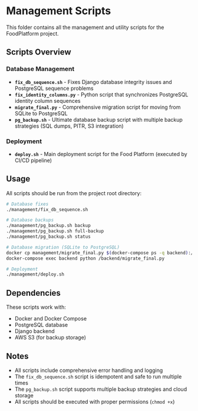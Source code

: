 # Management Scripts

This folder contains all the management and utility scripts for the FoodPlatform project.

## Scripts Overview

### Database Management

- **`fix_db_sequence.sh`** - Fixes Django database integrity issues and PostgreSQL sequence problems
- **`fix_identity_columns.py`** - Python script that synchronizes PostgreSQL identity column sequences
- **`migrate_final.py`** - Comprehensive migration script for moving from SQLite to PostgreSQL
- **`pg_backup.sh`** - Ultimate database backup script with multiple backup strategies (SQL dumps, PITR, S3 integration)

### Deployment

- **`deploy.sh`** - Main deployment script for the Food Platform (executed by CI/CD pipeline)

## Usage

All scripts should be run from the project root directory:

```bash
# Database fixes
./management/fix_db_sequence.sh

# Database backups
./management/pg_backup.sh backup
./management/pg_backup.sh full-backup
./management/pg_backup.sh status

# Database migration (SQLite to PostgreSQL)
docker cp management/migrate_final.py $(docker-compose ps -q backend):/backend/
docker-compose exec backend python /backend/migrate_final.py

# Deployment
./management/deploy.sh
```

## Dependencies

These scripts work with:

- Docker and Docker Compose
- PostgreSQL database
- Django backend
- AWS S3 (for backup storage)

## Notes

- All scripts include comprehensive error handling and logging
- The `fix_db_sequence.sh` script is idempotent and safe to run multiple times
- The `pg_backup.sh` script supports multiple backup strategies and cloud storage
- All scripts should be executed with proper permissions (`chmod +x`)

